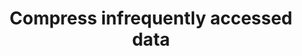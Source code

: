 ---
layout: tactic
title:  "Compress infrequently accessed data"
tags:   resources data-compression
t-sort: "Awesome Tactic"
t-type: "Architectural Tactic"
categories: resource-adaptation
t-description: "Data that is used infrequently should be compressed to optimize the storage costs. In contrast, data that is more frequently accessed might not be efficient to compress as the CPU power that is required to compress and extract the data might cost more than the costs saved of storing a smaller volume of data. Understanding the exact threshold to compress the data depends on the underlying hardware and can be defined through experimentation. Compressing large amounts of data that are not frequently accessed can result in major cost savings. In this case, we expect a correlation between cost and energy savings. Whenever less data is stored, less energy is used for storage. The only trade-off that needs to be considered is the amount of energy that is required to (de)compress the data"
t-participant: "Cloud consumer"
t-artifact: "Data resources"
t-context: "Public cloud"
t-feature: "Storage"
t-intent: "Applying data compression to optimize storage costs"
t-targetQA: "Cost-efficiency"
t-relatedQA: "Energy-efficiency"
t-measuredimpact: 
t-source: "Master Thesis “Architectural Tactics to Optimize Software for Energy Efficiency in the Public Cloud” by Sophie Vos"
t-source-doi: "NA"
---